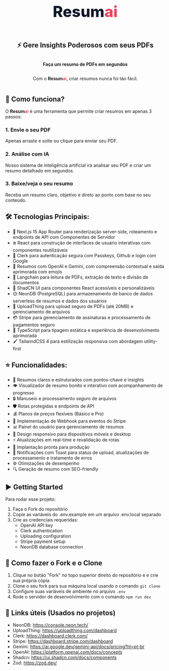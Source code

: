<div style="display: flex; align-items: center; justify-content: center; flex-direction: column;">
  <h1 style="font-weight: 800; font-size: 3rem; color: #111827;">
    Resum<span style="color: #f43f5e;">ai</span>
  </h1>
  <h2>⚡ Gere Insights Poderosos com seus PDFs</h2>
  <p><strong>Faça um resumo de PDFs em segundos</strong></p>
  <p>Com o <strong>Resum<span style="color: #f43f5e;">ai</span></strong>, criar resumos nunca foi tão fácil.</p>
</div>

## 🚀 Como funciona?

O **Resum<span style="color: #f43f5e;">ai</span>** é uma ferramenta que permite criar resumos em apenas 3 passos:

### 1. Envie o seu PDF

Apenas arraste e solte ou clique para enviar seu PDF.

### 2. Análise com IA

Nosso sistema de inteligência artificial irá analisar seu PDF e criar um resumo detalhado em segundos.

### 3. Baixe/veja o seu resumo

Receba um resumo claro, objetivo e direto ao ponto com base no seu conteúdo.

## 🛠️ Tecnologias Principais:

- 🚀 Next.js 15 App Router para renderização server-side, roteamento e endpoints de API com Componentes de Servidor
- ❄️ React para construção de interfaces de usuário interativas com componentes reutilizáveis
- 🔑 Clerk para autenticação segura com Passkeys, Github e login com Google
- 🤖 Resumos com OpenAI e Gemini, com compreensão contextual e saída aprimorada com emojis
- 🧠 Langchain para leitura de PDFs, extração de texto e divisão de documentos
- 🎨 ShadCN UI para componentes React acessíveis e personalizáveis
- 🟡 NeonDB (PostgreSQL) para armazenamento de banco de dados serverless de resumos e dados dos usuários
- 📁 UploadThing para upload seguro de PDFs (até 20MB) e gerenciamento de arquivos
- 💳 Stripe para gerenciamento de assinaturas e processamento de pagamentos seguro
- 📜 TypeScript para tipagem estática e experiência de desenvolvimento aprimorada
- 🖌️ TailwindCSS 4 para estilização responsiva com abordagem utility-first

## ⭐ Funcionalidades:

- 📝 Resumos claros e estruturados com pontos-chave e insights
- 👁️ Visualizador de resumo bonito e interativo com acompanhamento de progresso
- 🔒 Manuseio e processamento seguro de arquivos
- 🛡️ Rotas protegidas e endpoints de API
- 💰 Planos de preços flexíveis (Básico e Pro)
- 🔄 Implementação de Webhook para eventos do Stripe
- 📊 Painel do usuário para gerenciamento de resumos
- 📱 Design responsivo para dispositivos móveis e desktop
- ⚡ Atualizações em real-time e revalidação de rotas
- 🚀 Implantação pronta para produção
- 🔔 Notificações com Toast para status de upload, atualizações de processamento e tratamento de erros
- ⚙️ Otimizações de desempenho
- 🔍 Geração de resumo com SEO-friendly

## ▶️ Getting Started

Para rodar esse projeto:

1. Faça o Fork do repositório
2. Copie as variáveis do .env.example em um arquivo .env.local separado
3. Crie as credenciais requeridas:
   - OpenAI API key
   - Clerk authentication
   - Uploading configuration
   - Stripe payment setup
   - NeonDB database connection

## 🔨 Como fazer o Fork e o Clone

1. Clique no botão "Fork" no topo superior direito do repositório e e crie sua própria cópia
2. Clone o seu fork para sua máquina local usando o comando `git clone`
3. Configure suas variáveis de ambiente no arquivo `.env`
4. Rode o servidor de desenvolvimento com o comando `npm run dev`

## 🔗 Links úteis (Usados no projetos)

- NeonDB: https://console.neon.tech/
- UploadThing: https://uploadthing.com/dashboard
- Clerk: https://dashboard.clerk.com/
- Stripe: https://dashboard.stripe.com/dashboard
- Gemini: https://ai.google.dev/gemini-api/docs/pricing?hl=pt-br
- OpenAI: https://platform.openai.com/docs/concepts
- Shadcn: https://ui.shadcn.com/docs/components
- Zod: https://zod.dev/
